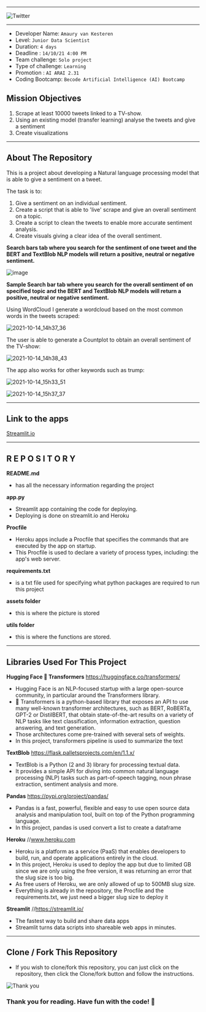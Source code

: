 ______________________________________________________________________________________________________________________________________________________
![Twitter](https://user-images.githubusercontent.com/84380197/138159713-08f1cf0d-e036-4111-a083-b8e6aab11582.jpg)
______________________________________________________________________________________________________________________________________________________


- Developer Name: `Amaury van Kesteren`
- Level: `Junior Data Scientist`
- Duration: `4 days`
- Deadline : `14/10/21 4:00 PM`
- Team challenge: `Solo project`
- Type of challenge: `Learning`
- Promotion : `AI ARAI 2.31`
- Coding Bootcamp: `Becode Artificial Intelligence (AI) Bootcamp`

## Mission Objectives

1. Scrape at least 10000 tweets linked to a TV-show.
2. Using an existing model (transfer learning) analyse the tweets and give a sentiment
3. Create visualizations

____________________________________________________________________________________________________________________________________________

## About The Repository

This is a project about developing a Natural language processing model that is able to give a sentiment on a tweet.

The task is to:
1. Give a sentiment on an individual sentiment.
2. Create a script that is able to 'live' scrape and give an overall sentiment on a topic.
3. Create a script to clean the tweets to enable more accurate sentiment analysis.
4. Create visuals giving a clear idea of the overall sentiment.


**Search bars tab where you search for the sentiment of one tweet and the BERT and TextBlob NLP models will return a positive, neutral or negative sentiment.**

![image](https://user-images.githubusercontent.com/84380197/138159889-82cadc9e-563f-4d72-b9aa-07ff8357d1a8.png)

**Sample Search bar tab where you search for the overall sentiment of on specified topic and the BERT and TextBlob NLP models will return a positive, neutral or negative sentiment.**

Using WordCloud I generate a wordcloud based on the most common words in the tweets scraped:

![2021-10-14_14h37_36](https://user-images.githubusercontent.com/84380197/137319164-06ecd624-817e-475d-8038-f4ee26138782.png)

The user is able to generate a Countplot to obtain an overall sentiment of the TV-show:

![2021-10-14_14h38_43](https://user-images.githubusercontent.com/84380197/137319046-d3be5e3d-eb75-446a-85bd-4e709b1a970b.png)

The app also works for other keywords such as trump:

![2021-10-14_15h33_51](https://user-images.githubusercontent.com/84380197/137328857-0d3d30d5-b3d3-4084-9146-6fb78fae3782.png)


![2021-10-14_15h37_37](https://user-images.githubusercontent.com/84380197/137328863-fc138d28-69a0-458d-8c67-a063dfc569d5.png)

____________________________________________________________________________________________________________________________________________

## Link to the apps

[Streamlit.io](https://share.streamlit.io/amauryvankeste/tv-show-tweet-sentiment/main/app.py)
____________________________________________________________________________________________________________________________________________

## R E P O S I T O R Y

**README.md**
  - has all the necessary information regarding the project

**app.py**
  - Streamlit app containing the code for deploying.
  - Deploying is done on streamlit.io and Heroku

**Procfile**
  - Heroku apps include a Procfile that specifies the commands that are executed by the app on startup.
  - This Procfile is used to declare a variety of process types, including: the app's web server.

**requirements.txt**
  - is a txt file used for specifying what python packages are required to run this project

**assets folder**
  - this is where the picture is stored

**utils folder**
  - this is where the functions are stored.
______________________________________________________________________________________________________________________________________________________

## Libraries Used For This Project

**Hugging Face 🤗 Transformers**  https://huggingface.co/transformers/
  - Hugging Face is an NLP-focused startup with a large open-source community, in particular around the Transformers library. 
  - 🤗 Transformers is a python-based library that exposes an API to use many well-known transformer architectures, such as BERT, RoBERTa, GPT-2 or DistilBERT, that obtain state-of-the-art results on a variety of NLP tasks like text classification, information extraction, question answering, and text generation. 
  - Those architectures come pre-trained with several sets of weights. 
  - In this project, transformers pipeline is used to summarize the text

**TextBlob** https://flask.palletsprojects.com/en/1.1.x/
  - TextBlob is a Python (2 and 3) library for processing textual data. 
  - It provides a simple API for diving into common natural language processing (NLP) tasks such as part-of-speech tagging, noun phrase extraction, sentiment analysis and more.

**Pandas** https://pypi.org/project/pandas/
  - Pandas is a fast, powerful, flexible and easy to use open source data analysis and manipulation tool, built on top of the Python programming language.
  - In this project, pandas is used convert a list to create a dataframe 

**Heroku** //www.heroku.com
  - Heroku is a platform as a service (PaaS) that enables developers to build, run, and operate applications entirely in the cloud.
  - In this project, Heroku is used to deploy the app but due to limited GB since we are only using the free version, it was returning an error that the slug size is too big.
  - As free users of Heroku, we are only allowed of up to 500MB slug size.
  - Everything is already in the repository, the Procfile and the requirements.txt, we just need a bigger slug size to deploy it
  
 **Streamlit** //https://streamlit.io/
  - The fastest way to build and share data apps
  - Streamlit turns data scripts into shareable web apps in minutes. 
______________________________________________________________________________________________________________________________________________________

## Clone / Fork This Repository
  - If you wish to clone/fork this repository, you can just click on the repository, then click the Clone/fork button and follow the instructions.

![Thank you](https://user-images.githubusercontent.com/84380197/138157253-af820ee0-5cea-4ef2-8d80-cbba993c5026.jpg)
### Thank you for reading. Have fun with the code! 🤗
